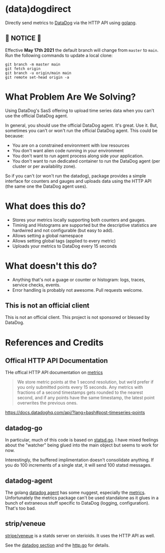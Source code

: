 # (data)dogdirect

Directly send metrics to [DataDog](https://www.datadoghq.com/) via the HTTP API using [golang](https://golang.org).

## :rotating_light: NOTICE :rotating_light:

Effective **May 17th 2021** the default branch will change from `master` to `main`. Run the following commands to update a local clone:
```
git branch -m master main
git fetch origin
git branch -u origin/main main
git remote set-head origin -a
```

# What Problem Are We Solving?

Using DataDog's SasS offering to upload time series data when you can't use the official DataDog agent.

In general, you should use the official DataDog agent.  It's great.  Use it.  But, sometimes you can't or won't run the official DataDog agent.  This could be because:

* You are on a constrained environment with low resources
* You don't want alien code running in your environment
* You don't want to run agent process along side your application.
* You don't want to run dedicated container to run the DataDog agent (per cluster or per availability zone).

So if you can't (or won't run the datadog), package provides a simple interface for counters and gauges and uploads data using the HTTP API (the same one the DataDog agent uses).

# What does this do?

* Stores your metrics locally supporting both counters and gauges.
* Timinig and Histograms are supported but the descriptive statistics are hardwired and not configurable (but easy to add).
* Allows setting a global namespace
* Allows setting global tags (applied to every metric)
* Uploads your metrics to DataDog every 15 seconds

# What doesn't this do?

* Anything that's not a guage or counter or histogram: logs, traces, service checks, events.
* Error handling is probably not awesome.  Pull requests welcome.

## This is not an official client

This is not an official client.  This project is not sponsored or blessed by DataDog.

# References and Credits

## Offical HTTP API Documentation

THe offical HTTP API documentation on [metrics](https://docs.datadoghq.com/api/?lang=bash#metrics)

> We store metric points at the 1 second resolution, but we’d prefer if you only submitted points every 15 seconds. Any metrics with fractions of a second timestamps gets rounded to the nearest second, and if any points have the same timestamp, the latest point overwrites the previous ones.

https://docs.datadoghq.com/api/?lang=bash#post-timeseries-points

## datadog-go

In particular, much of this code is based on [statsd.go](https://github.com/DataDog/datadog-go/blob/master/statsd/statsd.go).   I have mixed feelings about the "watcher" being glued into the main object but seems to work for now.

Interestingly, the buffered implimentation doesn't consolidate anything.  If you do 100 increments of a single stat, it will send 100 statsd messages.

## datadog-agent

The golang [datadog agent](https://github.com/DataDog/datadog-agent) has some nuggest, especially the [metrics](https://github.com/DataDog/datadog-agent/tree/master/pkg/metrics).  Unfortunately the metrics package can't be used standalone as it glues in a bunch of extraneous stuff specific to DataDog (logging, configuration).  That's too bad.

## strip/veneue

[stripe/veneue](https://github.com/stripe/veneur) is a statds server on sterioids.  It uses the HTTP API as well.

See the [datadog section]( https://github.com/stripe/veneur/tree/master/sinks/datadog) and the [http.go](https://github.com/stripe/veneur/blob/master/http/http.go) for details.
